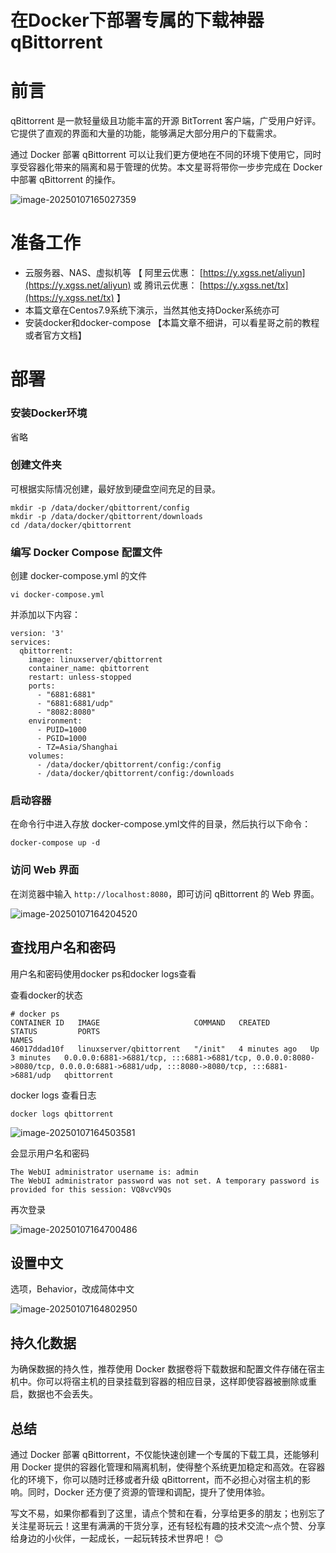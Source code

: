 # 在Docker下部署专属的下载神器qBittorrent



# 前言

qBittorrent 是一款轻量级且功能丰富的开源 BitTorrent 客户端，广受用户好评。
它提供了直观的界面和大量的功能，能够满足大部分用户的下载需求。

通过 Docker 部署 qBittorrent 可以让我们更方便地在不同的环境下使用它，同时享受容器化带来的隔离和易于管理的优势。本文星哥将带你一步步完成在 Docker 中部署 qBittorrent 的操作。

![image-20250107165027359](https://imgoss.xgss.net/picgo/image-20250107165027359.png?aliyun)

# 准备工作

- 云服务器、NAS、虚拟机等  【 阿里云优惠： [https://y.xgss.net/aliyun](https://y.xgss.net/aliyun) 或 腾讯云优惠： [https://y.xgss.net/tx](https://y.xgss.net/tx) 】
- 本篇文章在Centos7.9系统下演示，当然其他支持Docker系统亦可
- 安装docker和docker-compose 【本篇文章不细讲，可以看星哥之前的教程或者官方文档】

# 部署

### 安装Docker环境

省略

### 创建文件夹

可根据实际情况创建，最好放到硬盘空间充足的目录。

```
mkdir -p /data/docker/qbittorrent/config
mkdir -p /data/docker/qbittorrent/downloads
cd /data/docker/qbittorrent
```

### 编写 Docker Compose 配置文件

创建 docker-compose.yml 的文件

```
vi docker-compose.yml
```



并添加以下内容：

```
version: '3'
services:
  qbittorrent:
    image: linuxserver/qbittorrent
    container_name: qbittorrent
    restart: unless-stopped
    ports:
      - "6881:6881"
      - "6881:6881/udp"
      - "8082:8080"
    environment:
      - PUID=1000
      - PGID=1000
      - TZ=Asia/Shanghai
    volumes:
      - /data/docker/qbittorrent/config:/config
      - /data/docker/qbittorrent/config:/downloads
```

### 启动容器

在命令行中进入存放 docker-compose.yml文件的目录，然后执行以下命令：

```
docker-compose up -d
```

### 访问 Web 界面

在浏览器中输入 `http://localhost:8080`，即可访问 qBittorrent 的 Web 界面。

![image-20250107164204520](https://imgoss.xgss.net/picgo/image-20250107164204520.png?aliyun)

## 查找用户名和密码

用户名和密码使用docker ps和docker logs查看

查看docker的状态

```
# docker ps
CONTAINER ID   IMAGE                     COMMAND   CREATED         STATUS         PORTS                                                                                                                             NAMES
46017ddad10f   linuxserver/qbittorrent   "/init"   4 minutes ago   Up 3 minutes   0.0.0.0:6881->6881/tcp, :::6881->6881/tcp, 0.0.0.0:8080->8080/tcp, 0.0.0.0:6881->6881/udp, :::8080->8080/tcp, :::6881->6881/udp   qbittorrent
```

docker logs 查看日志

```
docker logs qbittorrent
```

![image-20250107164503581](https://imgoss.xgss.net/picgo/image-20250107164503581.png?aliyun)

会显示用户名和密码

```
The WebUI administrator username is: admin
The WebUI administrator password was not set. A temporary password is provided for this session: VQ8vcV9Qs
```

再次登录

![image-20250107164700486](https://imgoss.xgss.net/picgo/image-20250107164700486.png?aliyun)

## 设置中文

选项，Behavior，改成简体中文

![image-20250107164802950](https://imgoss.xgss.net/picgo/image-20250107164802950.png?aliyun)

## 持久化数据

为确保数据的持久性，推荐使用 Docker 数据卷将下载数据和配置文件存储在宿主机中。你可以将宿主机的目录挂载到容器的相应目录，这样即使容器被删除或重启，数据也不会丢失。



## 总结

通过 Docker 部署 qBittorrent，不仅能快速创建一个专属的下载工具，还能够利用 Docker 提供的容器化管理和隔离机制，使得整个系统更加稳定和高效。在容器化的环境下，你可以随时迁移或者升级 qBittorrent，而不必担心对宿主机的影响。同时，Docker 还方便了资源的管理和调配，提升了使用体验。

写文不易，如果你都看到了这里，请点个赞和在看，分享给更多的朋友；也别忘了关注星哥玩云！这里有满满的干货分享，还有轻松有趣的技术交流～点个赞、分享给身边的小伙伴，一起成长，一起玩转技术世界吧！ 😊

